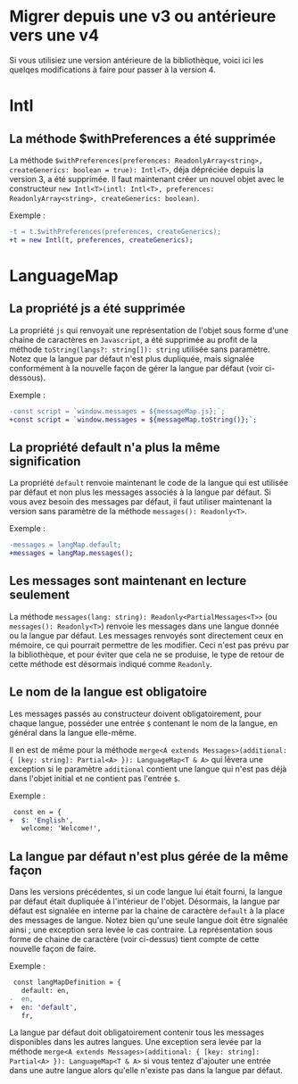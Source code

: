 # Migrer depuis une v3 ou antérieure vers une v4

Si vous utilisiez une version antérieure de la bibliothèque, voici ici les quelqes modifications à faire pour passer à la version 4.

# Intl

## La méthode \$withPreferences a été supprimée

La méthode `$withPreferences(preferences: ReadonlyArray<string>, createGenerics: boolean = true): Intl<T>`, déja dépréciée depuis la version 3, a été supprimée. Il faut maintenant créer un nouvel objet avec le constructeur `new Intl<T>(intl: Intl<T>, preferences: ReadonlyArray<string>, createGenerics: boolean)`.

Exemple :

```diff
-t = t.$withPreferences(preferences, createGenerics);
+t = new Intl(t, preferences, createGenerics);
```

# LanguageMap

## La propriété js a été supprimée

La propriété `js` qui renvoyait une représentation de l'objet sous forme d'une chaine de caractères en `Javascript`, a été supprimée au profit de la méthode `toString(langs?: string[]): string` utilisée sans paramètre. Notez que la langue par défaut n'est plus dupliquée, mais signalée conformément à la nouvelle façon de gérer la langue par défaut (voir ci-dessous).

Exemple :

```diff
-const script = `window.messages = ${messageMap.js};`;
+const script = `window.messages = ${messageMap.toString()};`;
```

## La propriété default n'a plus la même signification

La propriété `default` renvoie maintenant le code de la langue qui est utilisée par défaut et non plus les messages associés à la langue par défaut. Si vous avez besoin des messages par défaut, il faut utiliser maintenant la version sans paramètre de la méthode `messages(): Readonly<T>`.

Exemple :

```diff
-messages = langMap.default;
+messages = langMap.messages();
```

## Les messages sont maintenant en lecture seulement

La méthode `messages(lang: string): Readonly<PartialMessages<T>>` (ou `messages(): Readonly<T>`) renvoie les messages dans une langue donnée ou la langue par défaut. Les messages renvoyés sont directement ceux en mémoire, ce qui pourrait permettre de les modifier. Ceci n'est pas prévu par la bibliothèque, et pour éviter que cela ne se produise, le type de retour de cette méthode est désormais indiqué comme `Readonly`.

## Le nom de la langue est obligatoire

Les messages passés au constructeur doivent obligatoirement, pour chaque langue, posséder une entrée `$` contenant le nom de la langue, en général dans la langue elle-même.

Il en est de même pour la méthode `merge<A extends Messages>(additional: { [key: string]: Partial<A> }): LanguageMap<T & A>` qui lèvera une exception si le paramètre `additional` contient une langue qui n'est pas déjà dans l'objet initial et ne contient pas l'entrée `$`.

Exemple :

```diff
 const en = {
+  $: 'English',
   welcome: 'Welcome!',
```

## La langue par défaut n'est plus gérée de la même façon

Dans les versions précédentes, si un code langue lui était fourni, la langue par défaut était dupliquée à l'intérieur de l'objet. Désormais, la langue par défaut est signalée en interne par la chaine de caractère `default` à la place des messages de langue. Notez bien qu'une seule langue doit être signalée ainsi ; une exception sera levée le cas contraire. La représentation sous forme de chaine de caractère (voir ci-dessus) tient compte de cette nouvelle façon de faire.

Exemple :

```diff
 const langMapDefinition = {
   default: en,
-  en,
+  en: 'default',
   fr,
```

La langue par défaut doit obligatoirement contenir tous les messages disponibles dans les autres langues. Une exception sera levée par la méthode `merge<A extends Messages>(additional: { [key: string]: Partial<A> }): LanguageMap<T & A>` si vous tentez d'ajouter une entrée dans une autre langue alors qu'elle n'existe pas dans la langue par défaut.
